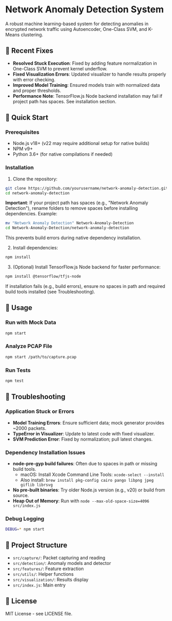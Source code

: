 # Network Anomaly Detection System

A robust machine learning-based system for detecting anomalies in encrypted network traffic using Autoencoder, One-Class SVM, and K-Means clustering.

## 🚨 Recent Fixes

- **Resolved Stuck Execution**: Fixed by adding feature normalization in One-Class SVM to prevent kernel underflow.
- **Fixed Visualization Errors**: Updated visualizer to handle results properly with error checking.
- **Improved Model Training**: Ensured models train with normalized data and proper thresholds.
- **Performance Note**: TensorFlow.js Node backend installation may fail if project path has spaces. See installation section.

## 🚀 Quick Start

### Prerequisites
- Node.js v18+ (v22 may require additional setup for native builds)
- NPM v9+
- Python 3.6+ (for native compilations if needed)

### Installation

1. Clone the repository:
```bash
git clone https://github.com/yourusername/network-anomaly-detection.git
cd network-anomaly-detection
```

**Important**: If your project path has spaces (e.g., "Network Anomaly Detection"), rename folders to remove spaces before installing dependencies. Example:
```bash
mv "Network Anomaly Detection" Network-Anomaly-Detection
cd Network-Anomaly-Detection/network-anomaly-detection
```
This prevents build errors during native dependency installation.

2. Install dependencies:
```bash
npm install
```

3. (Optional) Install TensorFlow.js Node backend for faster performance:
```bash
npm install @tensorflow/tfjs-node
```
If installation fails (e.g., build errors), ensure no spaces in path and required build tools installed (see Troubleshooting).

## 📖 Usage

### Run with Mock Data
```bash
npm start
```

### Analyze PCAP File
```bash
npm start /path/to/capture.pcap
```

### Run Tests
```bash
npm test
```

## 🔧 Troubleshooting

### Application Stuck or Errors
- **Model Training Errors**: Ensure sufficient data; mock generator provides ~2000 packets.
- **TypeError in Visualizer**: Update to latest code with fixed visualizer.
- **SVM Prediction Error**: Fixed by normalization; pull latest changes.

### Dependency Installation Issues
- **node-pre-gyp build failures**: Often due to spaces in path or missing build tools.
  - macOS: Install Xcode Command Line Tools: `xcode-select --install`
  - Also install: `brew install pkg-config cairo pango libpng jpeg giflib librsvg`
- **No pre-built binaries**: Try older Node.js version (e.g., v20) or build from source.
- **Heap Out of Memory**: Run with `node --max-old-space-size=4096 src/index.js`

### Debug Logging
```bash
DEBUG=* npm start
```

## 📁 Project Structure

- `src/capture/`: Packet capturing and reading
- `src/detection/`: Anomaly models and detector
- `src/features/`: Feature extraction
- `src/utils/`: Helper functions
- `src/visualization/`: Results display
- `src/index.js`: Main entry

## 📄 License
MIT License - see LICENSE file.
